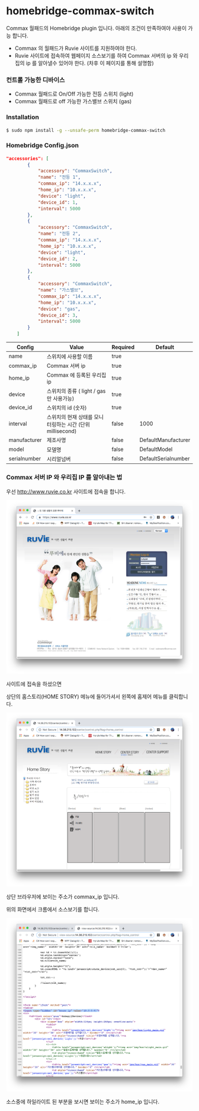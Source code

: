 # homebridge-commax-switch

Commax 월패드의 Homebridge plugin 입니다.
아래의 조건이 만족하여야 사용이 가능 합니다.
- Commax 의 월패드가 Ruvie 사이트를 지원하여야 한다.
- Ruvie 사이트에 접속하여 웹페이지 소스보기를 하여 Commax 서버의 ip 와 우리집의 ip 를 알아낼수 있어야 한다. (차후 이 페이지를 통해 설명함)

### 컨트롤 가능한 디바이스
- Commax 월패드로 On/Off 가능한 전등 스위치 (light)
- Commax 월패드로 off 가능한 가스밸브 스위치 (gas)

### Installation

```sh
$ sudo npm install -g --unsafe-perm homebridge-commax-switch
```

### Homebridge Config.json

```json
"accessories": [
        {
            "accessory": "CommaxSwitch",
            "name": "전등 1",
            "commax_ip": "14.x.x.x",
            "home_ip": "10.x.x.x",
            "device": "light",
            "device_id": 1,
            "interval": 5000
        },
        {
            "accessory": "CommaxSwitch",
            "name": "전등 2",
            "commax_ip": "14.x.x.x",
            "home_ip": "10.x.x.x",
            "device": "light",
            "device_id": 2,
            "interval": 5000
        },
        {
            "accessory": "CommaxSwitch",
            "name": "가스밸브",
            "commax_ip": "14.x.x.x",
            "home_ip": "10.x.x.x",
            "device": "gas",
            "device_id": 3,
            "interval": 5000
        }
    ]
```
| Config | Value | Required | Default |
| ------ | ----- | ----- | ----- |
| name | 스위치에 사용할 이름 | true | |
| commax_ip | Commax 서버 ip | true | |
| home_ip | Commax 에 등록된 우리집 ip | true | |
| device | 스위치의 종류 ( light / gas 만 사용가능) | true | |
| device_id | 스위치의 id (숫자) | true | |
| interval | 스위치의 현재 상태를 모니터링하는 시간 (단위 millisecond) | false | 1000 |
| manufacturer | 제조사명 | false | DefaultManufacturer |
| model | 모델명 | false | DefaultModel |
| serialnumber | 시리얼넘버 | false | DefaultSerialnumber |

### Commax 서버 IP 와 우리집 IP 를 알아내는 법

우선 http://www.ruvie.co.kr 사이트에 접속을 합니다.

![Alt text](guide/guide_1.png?raw=true)

사이트에 접속을 하셨으면

상단의 홈스토리(HOME STORY) 메뉴에 들어가셔서 왼쪽에 홈제어 메뉴를 클릭합니다.

![Alt text](guide/guide_2.png?raw=true)

상단 브라우저에 보이는 주소가 commax_ip 입니다.

위의 화면에서 크롬에서 소스보기를 합니다. 

![Alt text](guide/guide_3.png?raw=true)

소스중에 하일라이트 된 부분을 보시면 보이는 주소가 home_ip 입니다.